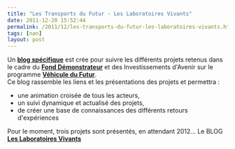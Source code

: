 ```yaml
---
title: "Les Transports du Futur - Les Laboratoires Vivants"
date: 2011-12-20 15:52:44
permalink: /2011/12/les-transports-du-futur-les-laboratoires-vivants.html
tags: [nan]
layout: post
---
```


<p>Un <a href="https://gabrielplassat.github.io/transportsdufutur/les_transports_du_futur_l/" target="_blank"><strong>blog spécifique</strong></a> est crée pour suivre les différents projets retenus dans le cadre du <a href="http://www2.ademe.fr/servlet/KBaseShow?sort=-1&cid=96&m=3&catid=22687" target="_blank"><strong>Fond Démonstrateur</strong></a> et des Investissements d'Avenir sur le programme <a href="http://www2.ademe.fr/servlet/KBaseShow?sort=-1&cid=96&m=3&catid=24707" target="_blank"><strong>Véhicule du Futur</strong></a>.<br />Ce blog rassemble les liens et les présentations des projets et permettra :</p> <ul> <li>une animation croisée de tous les acteurs,</li> <li>un suivi dynamique et actualisé des projets,</li> <li>de créer une base de connaissances des différents retours d'expériences</li> </ul> <p>Pour le moment, trois projets sont présentés, en attendant 2012... Le BLOG<strong> <a href="https://gabrielplassat.github.io/transportsdufutur/les_transports_du_futur_l/" target="_blank">Les Laboratoires Vivants</a></strong></p>
